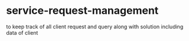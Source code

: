 # service-request-management
to keep track of all client request and query along with solution including data of client
